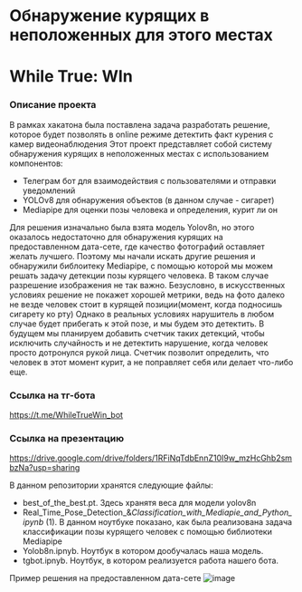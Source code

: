 # Обнаружение курящих в неположенных для этого местах
# While True: WIn
### Описание проекта
В рамках хакатона была поставлена задача разработать решение, которое будет позволять в online режимe детектить факт курения с камер видеонаблюдения
Этот проект представляет собой систему обнаружения курящих в неположенных местах с использованием компонентов:
- Телеграм бот для взаимодействия с пользователями и отправки уведомлений
- YOLOv8 для обнаружения объектов (в данном случае - сигарет)
- Mediapipe для оценки позы человека и определения, курит ли он

Для решения изначально была взята модель Yolov8n, но этого оказалось недостаточно для обнаружения курящих на предоставленном дата-сете,
где качество фотографий оставляет желать лучшего. Поэтому мы начали искать другие решения и обнаружили библоитеку Mediapipe, с помощью которой
мы можем решать задачу детекции позы курящего человека. В таком случае разрешение изображения не так важно.
Безусловно, в искусственных условиях решение не покажет хорошей метрики, ведь на фото далеко не везде человек стоит в курящей позиции(момент, когда подносишь сигарету ко рту)
Однако в реальных условиях нарушитель в любом случае будет прибегать к этой позе, и мы будем это детектить. В будущем мы планируем добавить счетчик таких детекций, чтобы
исключить случайность и не детектить нарушение, когда человек просто дотронулся рукой лица. Счетчик позволит определить, что человек в этот момент курит, а не
поправляет себя или делает что-либо еще.

### Ссылка на тг-бота
https://t.me/WhileTrueWin_bot
### Ссылка на презентацию
https://drive.google.com/drive/folders/1RFiNqTdbEnnZ10I9w_mzHcGhb2smbzNa?usp=sharing

В данном репозитории хранятся следующие файлы:
- best_of_the_best.pt. Здесь хранятя веса для модели yolov8n
- Real_Time_Pose_Detection_&_Classification_with_Mediapie_and_Python_ipynb_ (1). В данном ноутбуке показано,
  как была реализована задача классификации позы курящего человек с помощью библиотеки Mediapipe
- Yolob8n.ipnyb. Ноутбук в котором дообучалась наша модель.
- tgbot.ipnyb. Ноутбук, в котором реализуется работа нашего бота.

Пример решения на предоставленном дата-сете
  ![image](https://github.com/Alvar1000/Matching/assets/149209840/0035ed92-c72d-4339-bc3b-81d7b97e97d2)
